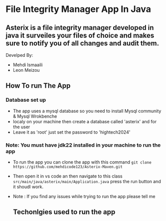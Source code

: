 # File Integrity Manager App In Java

## Asterix is a file integrity manager developed in java it surveiles your files of choice and makes sure to notify you of all changes and audit them.

Develped By: 
- Mehdi Ismaaili
- Leon Meizou

## How To run The App
### Database set up
* The app uses a mysql database so you need to install Mysql community & Mysql Wrokbenche 
* localy on your machine then create a database called 'asterix' and for the user
* Leave it as 'root' just set the password to 'hightech2024'

### Note: You must have jdk22 installed in your machine to run the app
* To run the app you can clone the app with this command ```git clone https://github.com/mehdicode123/Asterix-Maven.git```
* Then open it in vs code an then navigate to this class ```src/main/java/asterix/main/Application.java``` press the run button and it shoudl work.
* Note : If you find any issues while trying to run the app please tell me

  ## Techonlgies used to run the app

